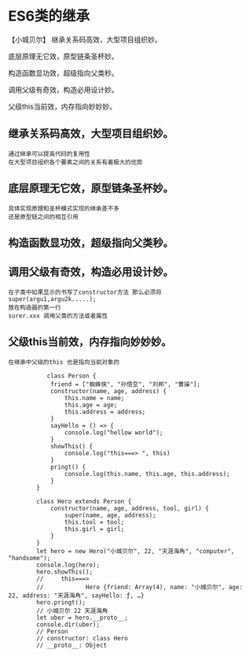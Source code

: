 # ES6类的继承
【小城贝尔】
继承关系码高效，大型项目组织妙。

底层原理无它效，原型链条圣杯妙。

构造函数显功效，超级指向父类秒。

调用父级有奇效，构造必用设计妙。

父级this当前效，内存指向妙妙妙。

## 继承关系码高效，大型项目组织妙。
    通过继承可以提高代码的复用性 
    在大型项目组织各个要素之间的关系有着极大的优势
## 底层原理无它效，原型链条圣杯妙。
    具体实现原理和圣杯模式实现的继承差不多
    还是原型链之间的相互引用
## 构造函数显功效，超级指向父类秒。
## 调用父级有奇效，构造必用设计妙。
    在子类中如果显示的书写了constructor方法 那么必须将 
    super(argu1,argu2k.....);
    放在构造器的第一行
    surer.xxx 调用父类的方法或者属性
## 父级this当前效，内存指向妙妙妙。
    在继承中父级的this 也是指向当前对象的

```JS
           class Person {
            friend = ["蜘蛛侠", "孙悟空", "刘邦", "曹操"];
            constructor(name, age, address) {
                this.name = name;
                this.age = age;
                this.address = address;
            }
            sayHello = () => {
                console.log("hellow world");
            }
            showThis() {
                console.log("this===> ", this)
            }
            pringt() {
                console.log(this.name, this.age, this.address);
            }
        }

        class Hero extends Person {
            constructor(name, age, address, tool, girl) {
                super(name, age, address);
                this.tool = tool;
                this.girl = girl;
            }
        }
        let hero = new Hero("小城贝尔", 22, "天涯海角", "computer", "handsome");
        console.log(hero);
        hero.showThis();
        //     this===> 
        //            Hero {friend: Array(4), name: "小城贝尔", age: 22, address: "天涯海角", sayHello: ƒ, …}
        hero.pringt();
        // 小城贝尔 22 天涯海角
        let uber = hero.__proto__;
        console.dir(uber);
        // Person
        // constructor: class Hero
        // __proto__: Object
```